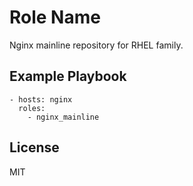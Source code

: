 Role Name
=========

Nginx mainline repository for RHEL family.

Example Playbook
----------------

    - hosts: nginx
      roles:
        - nginx_mainline
License
-------

MIT

